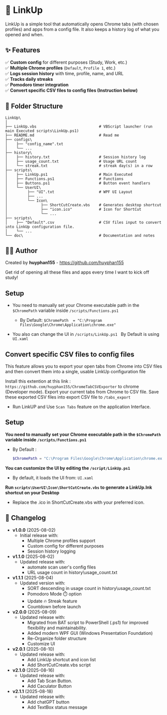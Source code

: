 # 🚀 LinkUp

LinkUp is a simple tool that automatically opens Chrome tabs (with chosen profiles) and apps from a config file.
It also keeps a history log of what you opened and when.

## ✨ Features
✅ **Custom config** for different purposes (Study, Work, etc.)  
✅ **Multiple Chrome profiles** (`Default`, `Profile 1`, etc.)  
✅ **Logs session history** with time, profile, name, and URL  
✅ **Tracks daily streaks**  
✅ **Pomodoro timer integration**  
✅ **Convert specific CSV files to config files (Instruction below)**

## 📂 Folder Structure
```
LinkUp\
│
├── LinkUp.vbs                            # VBScript launcher (run main Executed scripts\LinkUp.ps1)
├── README.md                             # Read me
├── configs\              
│    ├── "config_name".txt
│    └── ...
├── history\
│    ├── history.txt                      # Session history log
│    ├── usage_count.txt                  # Usage URL count
│    └── streak.txt                       # streak day(s) in a row
├── scripts\
│    ├── LinkUp.ps1                       # Main Executed
│    ├── Functions.ps1                    # Functions
│    ├── Buttons.ps1                      # Button event handlers
│    └── UserUI\              
│         ├── "UI".txt                    # WPF UI Layout
│         ├── ...
│         └── Icon\       
│               ├── ShortCutCreate.vbs    # Generates desktop shortcut
│               ├── "icon.ico"            # Icon for ShortCut
│               └── ...
├── scripts\
│    ├── "Default".csv                    # CSV files input to convert into LinkUp configuration file.
│    └── ...
└── doc\                                  # Documentation and notes
```
## 🧑‍💻 Author
Created by **huyphan155** - https://github.com/huyphan155

Get rid of opening all these files and apps every time I want to kick off study!

## Setup

- You need to manually set your Chrome executable path in the `$ChromePath` variable inside `/scripts/Functions.ps1 `

  - By Default:  `$ChromePath  = "C:\Program Files\Google\Chrome\Application\chrome.exe"`

- You also can change the UI in `/scripts/LinkUp.ps1 `
By Default is using  `UI.xaml`

## Convert specific CSV files to config files
This feature allows you to export your open tabs from Chrome into CSV files and then convert them into a single, usable LinkUp configuration file

Install this extention at this link : `https://github.com/huyphan155/ChromeTabCSVExporter` to chrome (Developer mode). 
Export your current tabs from Chrome to CSV file. 
Save these exported CSV files into export CSV file to `/tabs_export`

- Run LinkUP and Use `Scan Tabs` feature on the application Interface.


## Setup

**You need to manually set your Chrome executable path in the `$ChromePath` variable inside `/scripts/Functions.ps1`**  
   - By Default :  
     ```powershell
     $ChromePath = "C:\Program Files\Google\Chrome\Application\chrome.exe"
     ```

**You can customize the UI by editing the `/script/LinkUp.ps1`**  
   - By default, it loads the UI from: `UI.xaml`

**Run `scripts\UserUI\Icon\ShortCutCreate.vbs` to generate a LinkUp.lnk shortcut on your Desktop**  
   - Replace the .ico in ShortCutCreate.vbs with your preferred icon.

## 📅 Changelog
- **v1.0.0** (2025-08-02)  
  - Initial release with:
    - Multiple Chrome profiles support
    - Custom config for different purposes
    - Session history logging
- **v1.1.0** (2025-08-02)  
  - Updated release with:
    - automate scan user's config files
    - URL usage count in  history\usage_count.txt
- **v1.1.1** (2025-08-04)  
  - Updated version with:
    - SORT descending in usage count in history\usage_count.txt
    - Pomodoro Mode ⏱️ option
    - Update 🔥 Streak feature
    - Countdown before launch
- **v2.0.0** (2025-08-09)
  - Updated release with:
    - Migrated from BAT script to PowerShell (.ps1) for improved flexibility and maintainability.
    - Added modern WPF GUI (Windows Presentation Foundation)
    - Re-Organize folder structure
    - Customize UI
- **v2.0.1** (2025-08-10)
  - Updated release with:
    - Add LinkUp shortcut and icon list
    - Add ShortCutCreate.vbs script
- **v2.1.0** (2025-08-16)
  - Updated release with:
    - Add Tab Scan Button.
    - Add Caculator Button
- **v2.1.1** (2025-08-18)
  - Updated release with:
    - Add chatGPT button
    - Add TextBox status message
